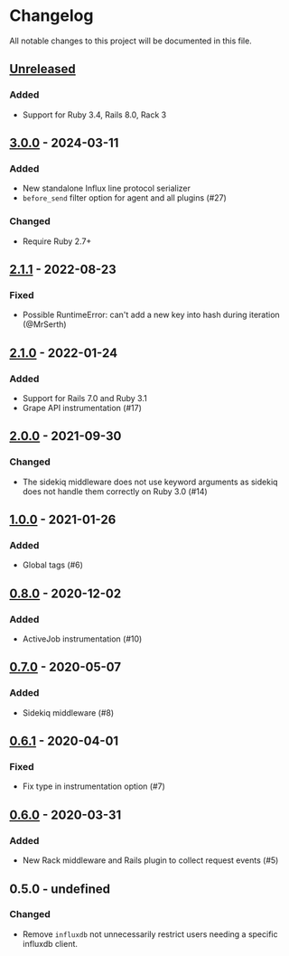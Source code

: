 <!-- markdownlint-disable-file MD024 -->

# Changelog

All notable changes to this project will be documented in this file.

## [Unreleased]

### Added

- Support for Ruby 3.4, Rails 8.0, Rack 3

## [3.0.0] - 2024-03-11

### Added

- New standalone Influx line protocol serializer
- `before_send` filter option for agent and all plugins (#27)

### Changed

- Require Ruby 2.7+

## [2.1.1] - 2022-08-23

### Fixed

- Possible RuntimeError: can't add a new key into hash during iteration (@MrSerth)

## [2.1.0] - 2022-01-24

### Added

- Support for Rails 7.0 and Ruby 3.1
- Grape API instrumentation (#17)

## [2.0.0] - 2021-09-30

### Changed

- The sidekiq middleware does not use keyword arguments as sidekiq does not handle them correctly on Ruby 3.0 (#14)

## [1.0.0] - 2021-01-26

### Added

- Global tags (#6)

## [0.8.0] - 2020-12-02

### Added

- ActiveJob instrumentation (#10)

## [0.7.0] - 2020-05-07

### Added

- Sidekiq middleware (#8)

## [0.6.1] - 2020-04-01

### Fixed

- Fix type in instrumentation option (#7)

## [0.6.0] - 2020-03-31

### Added

- New Rack middleware and Rails plugin to collect request events (#5)

## 0.5.0 - undefined

### Changed

- Remove `influxdb` not unnecessarily restrict users needing a specific influxdb client.

[Unreleased]: https://github.com/jgraichen/telegraf-ruby/compare/v3.0.0...HEAD
[3.0.0]: https://github.com/jgraichen/telegraf-ruby/compare/v2.1.1...v3.0.0
[2.1.1]: https://github.com/jgraichen/telegraf-ruby/compare/v2.1.0...v2.1.1
[2.1.0]: https://github.com/jgraichen/telegraf-ruby/compare/v2.0.0...v2.1.0
[2.0.0]: https://github.com/jgraichen/telegraf-ruby/compare/v1.0.0...v2.0.0
[1.0.0]: https://github.com/jgraichen/telegraf-ruby/compare/v0.8.0...v1.0.0
[0.8.0]: https://github.com/jgraichen/telegraf-ruby/compare/v0.7.0...v0.8.0
[0.7.0]: https://github.com/jgraichen/telegraf-ruby/compare/v0.6.1...v0.7.0
[0.6.1]: https://github.com/jgraichen/telegraf-ruby/compare/v0.6.0...v0.6.1
[0.6.0]: https://github.com/jgraichen/telegraf-ruby/compare/v0.5.0...v0.6.0
